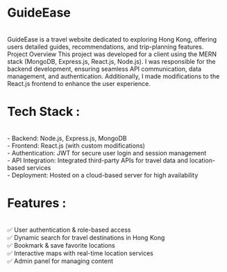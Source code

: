 <h1>GuideEase</h1>
<br />
GuideEase is a travel website dedicated to exploring Hong Kong, offering users detailed guides, recommendations, and trip-planning features.
<br />
Project Overview
This project was developed for a client using the MERN stack (MongoDB, Express.js, React.js, Node.js). I was responsible for the backend development, ensuring seamless API communication, data management, and authentication. Additionally, I made modifications to the React.js frontend to enhance the user experience.
<br />
<h1>Tech Stack :</h1><br />
- Backend: Node.js, Express.js, MongoDB<br />
- Frontend: React.js (with custom modifications)<br />
- Authentication: JWT for secure user login and session management<br />
- API Integration: Integrated third-party APIs for travel data and location-based services<br />
- Deployment: Hosted on a cloud-based server for high availability

<h1>Features :</h1> <br />
✅ User authentication & role-based access <br />
✅ Dynamic search for travel destinations in Hong Kong<br />
✅ Bookmark & save favorite locations<br />
✅ Interactive maps with real-time location services<br />
✅ Admin panel for managing content
